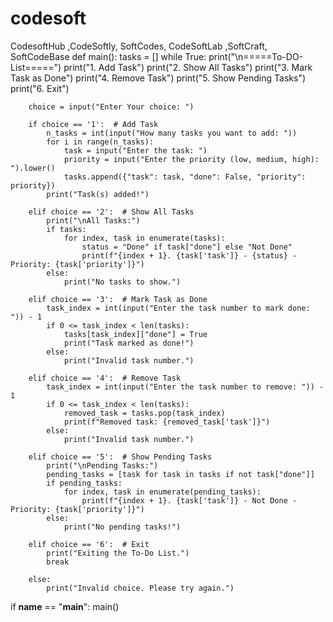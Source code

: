 # codesoft
CodesoftHub ,CodeSoftly, SoftCodes, CodeSoftLab ,SoftCraft, SoftCodeBase
def main():
    tasks = []
    while True:
        print("\n=====To-DO-List=====")
        print("1. Add Task")
        print("2. Show All Tasks")
        print("3. Mark Task as Done")
        print("4. Remove Task")
        print("5. Show Pending Tasks")
        print("6. Exit")
        
        choice = input("Enter Your choice: ")
        
        if choice == '1':  # Add Task
            n_tasks = int(input("How many tasks you want to add: "))
            for i in range(n_tasks):
                task = input("Enter the task: ")
                priority = input("Enter the priority (low, medium, high): ").lower()
                tasks.append({"task": task, "done": False, "priority": priority})
            print("Task(s) added!")
        
        elif choice == '2':  # Show All Tasks
            print("\nAll Tasks:")
            if tasks:
                for index, task in enumerate(tasks):
                    status = "Done" if task["done"] else "Not Done"
                    print(f"{index + 1}. {task['task']} - {status} - Priority: {task['priority']}")
            else:
                print("No tasks to show.")
        
        elif choice == '3':  # Mark Task as Done
            task_index = int(input("Enter the task number to mark done: ")) - 1
            if 0 <= task_index < len(tasks):
                tasks[task_index]["done"] = True
                print("Task marked as done!")
            else:
                print("Invalid task number.")
        
        elif choice == '4':  # Remove Task
            task_index = int(input("Enter the task number to remove: ")) - 1
            if 0 <= task_index < len(tasks):
                removed_task = tasks.pop(task_index)
                print(f"Removed task: {removed_task['task']}")
            else:
                print("Invalid task number.")
        
        elif choice == '5':  # Show Pending Tasks
            print("\nPending Tasks:")
            pending_tasks = [task for task in tasks if not task["done"]]
            if pending_tasks:
                for index, task in enumerate(pending_tasks):
                    print(f"{index + 1}. {task['task']} - Not Done - Priority: {task['priority']}")
            else:
                print("No pending tasks!")
        
        elif choice == '6':  # Exit
            print("Exiting the To-Do List.")
            break
        
        else:
            print("Invalid choice. Please try again.")

if __name__ == "__main__":
    main()
